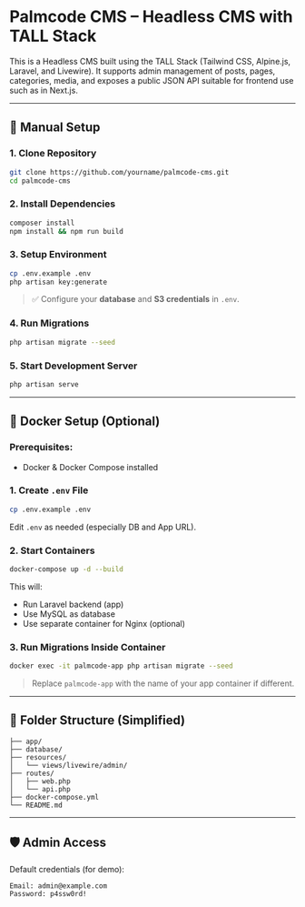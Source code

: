 # Palmcode CMS – Headless CMS with TALL Stack

This is a Headless CMS built using the TALL Stack (Tailwind CSS, Alpine.js, Laravel, and Livewire). It supports admin management of posts, pages, categories, media, and exposes a public JSON API suitable for frontend use such as in Next.js.

---

## 🚀 Manual Setup

### 1. Clone Repository

```bash
git clone https://github.com/yourname/palmcode-cms.git
cd palmcode-cms
```

### 2. Install Dependencies

```bash
composer install
npm install && npm run build
```

### 3. Setup Environment

```bash
cp .env.example .env
php artisan key:generate
```

> ✅ Configure your **database** and **S3 credentials** in `.env`.

### 4. Run Migrations

```bash
php artisan migrate --seed
```

### 5. Start Development Server

```bash
php artisan serve
```

---

## 🐳 Docker Setup (Optional)

### Prerequisites:

-   Docker & Docker Compose installed

### 1. Create `.env` File

```bash
cp .env.example .env
```

Edit `.env` as needed (especially DB and App URL).

### 2. Start Containers

```bash
docker-compose up -d --build
```

This will:

-   Run Laravel backend (app)
-   Use MySQL as database
-   Use separate container for Nginx (optional)

### 3. Run Migrations Inside Container

```bash
docker exec -it palmcode-app php artisan migrate --seed
```

> Replace `palmcode-app` with the name of your app container if different.

---

## 📂 Folder Structure (Simplified)

```
├── app/
├── database/
├── resources/
│   └── views/livewire/admin/
├── routes/
│   ├── web.php
│   └── api.php
├── docker-compose.yml
└── README.md
```

---

## 🛡️ Admin Access

Default credentials (for demo):

```
Email: admin@example.com
Password: p4ssw0rd!
```

